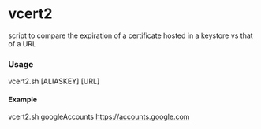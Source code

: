 # vcert2
script to compare the expiration of a certificate hosted in a keystore vs that of a URL


### Usage

 vcert2.sh [ALIASKEY] [URL]
 
#### Example

vcert2.sh googleAccounts https://accounts.google.com

